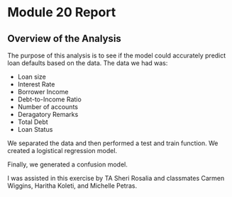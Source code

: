# Module 20 Report 

## Overview of the Analysis


The purpose of this analysis is to see if the model could accurately predict loan defaults based on the data.
The data we had was:
* Loan size
* Interest Rate
* Borrower Income
* Debt-to-Income Ratio
* Number of accounts
* Deragatory Remarks
* Total Debt
* Loan Status

We separated the data and then performed a test and train function.  We created a logistical regression model.

Finally, we generated a confusion model. 

I was assisted in this exercise by TA Sheri Rosalia and classmates Carmen Wiggins, Haritha Koleti, and Michelle Petras.